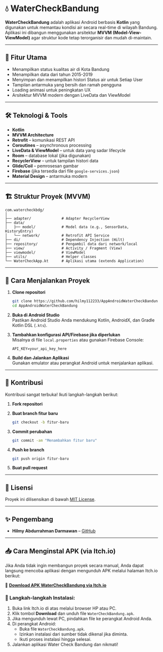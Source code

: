 
# 💧 WaterCheckBandung

**WaterCheckBandung** adalah aplikasi Android berbasis **Kotlin** yang digunakan untuk memantau kondisi air secara real-time di wilayah Bandung. Aplikasi ini dibangun menggunakan arsitektur **MVVM (Model-View-ViewModel)** agar struktur kode tetap terorganisir dan mudah di-maintain.

---

## 📱 Fitur Utama

- Menampilkan status kualitas air di Kota Bandung
- Menampilkan data dari tahun 2015-2019
- Menyimpan dan menampilkan histori Status air untuk Setiap User 
- Tampilan antarmuka yang bersih dan ramah pengguna
- Loading animasi untuk peningkatan UX
- Arsitektur MVVM modern dengan LiveData dan ViewModel

---

## 🛠️ Teknologi & Tools

- **Kotlin**  
- **MVVM Architecture**  
- **Retrofit** – komunikasi REST API  
- **Coroutines** – asynchronous processing  
- **LiveData & ViewModel** – untuk data yang sadar lifecycle  
- **Room** – database lokal (jika digunakan)  
- **RecyclerView** – untuk tampilan histori data  
- **Glide/Coil** – pemrosesan gambar  
- **Firebase** (jika tersedia dari file `google-services.json`)  
- **Material Design** – antarmuka modern

---

## 🏗️ Struktur Proyek (MVVM)

```
com.watercheckbdg/
│
├── adapter/              # Adapter RecyclerView
├── data/
│   ├── model/            # Model data (e.g., SensorData, HistoryEntry)
│   └── network/          # Retrofit API Service
├── di/                   # Dependency Injection (Hilt)
├── repository/           # Pengambil data dari network/local
├── view/                 # Activity / Fragment (View)
├── viewmodel/            # ViewModel
├── utils/                # Helper classes
└── WaterCheckApp.kt      # Aplikasi utama (extends Application)
```

---

## 🧪 Cara Menjalankan Proyek

1. **Clone repositori**  
   ```bash
   git clone https://github.com/hilmy112233/AppAndroidWaterCheckBandung.git
   cd AppAndroidWaterCheckBandung
   ```

2. **Buka di Android Studio**  
   Pastikan Android Studio Anda mendukung Kotlin, AndroidX, dan Gradle Kotlin DSL (`.kts`).

3. **Tambahkan konfigurasi API/Firebase jika diperlukan**  
   Misalnya di file `local.properties` atau gunakan Firebase Console:
   ```properties
   API_KEY=your_api_key_here
   ```

4. **Build dan Jalankan Aplikasi**  
   Gunakan emulator atau perangkat Android untuk menjalankan aplikasi.

---

## 🤝 Kontribusi

Kontribusi sangat terbuka! Ikuti langkah-langkah berikut:

1. **Fork repositori**

2. **Buat branch fitur baru**  
   ```bash
   git checkout -b fitur-baru
   ```

3. **Commit perubahan**  
   ```bash
   git commit -am "Menambahkan fitur baru"
   ```

4. **Push ke branch**  
   ```bash
   git push origin fitur-baru
   ```

5. **Buat pull request**

---

## 📄 Lisensi

Proyek ini dilisensikan di bawah [MIT License](LICENSE).

---

## ✨ Pengembang

- **Hilmy Abdurrahman Darmawan** – [GitHub](https://github.com/hilmy112233)

---

## 📥 Cara Menginstal APK (via Itch.io)

Jika Anda tidak ingin membangun proyek secara manual, Anda dapat langsung mencoba aplikasi dengan mengunduh APK melalui halaman Itch.io berikut:

🔗 **[Download APK WaterCheckBandung via Itch.io](https://hilmy270301.itch.io/watercheckbandung)** 

### 📲 Langkah-langkah Instalasi:

1. Buka link Itch.io di atas melalui browser HP atau PC.
2. Klik tombol **Download** dan unduh file `WaterCheckBandung.apk`.
3. Jika mengunduh lewat PC, pindahkan file ke perangkat Android Anda.
4. Di perangkat Android:
   - Buka file `WaterCheckBandung.apk`.
   - Izinkan instalasi dari sumber tidak dikenal jika diminta.
   - Ikuti proses instalasi hingga selesai.
5. Jalankan aplikasi Water Check Bandung dan nikmati!
